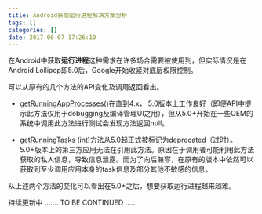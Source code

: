 ```yaml
---
title: Android获取运行进程解决方案分析
tags: []
categories: []
date: 2017-06-07 17:26:10
---
```


在Android中获取**运行进程**这种需求在许多场合需要被使用到，但实际情况是在Android Lollipop即5.0后，Google开始收紧对底层权限控制。

可以从原有的几个方法的API变化及调用返回看出。
- [getRunningAppProcesses()](https://developer.android.com/reference/android/app/ActivityManager.html#getRunningAppProcesses())在直到4.x， 5.0版本上工作良好（即便API中提示此方法仅用于debugging及编译管理UI之用），但从5.0+开始在一些OEM的系统中调用此方法进行测试会发现方法返回null。

- [getRunningTasks (int)](https://developer.android.com/reference/android/app/ActivityManager.html#getRunningTasks(int))方法从5.0起正式被标记为deprecated（过时）。5.0+版本上的第三方应用无法在引用此方法。原因在于调用者可能利用此方法获取的私人信息，导致信息泄露。而为了向后兼容，在原有的版本中依然可以获取到至少调用应用本身的task信息及部分其他不敏感的信息。

从上述两个方法的变化可以看出在5.0+之后，想要获取运行进程越来越难。



持续更新中 .......
TO BE CONTINUED ......